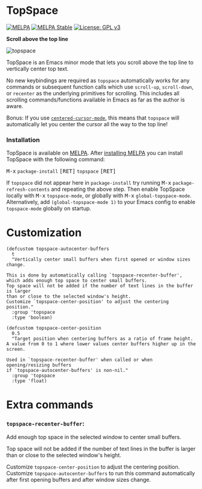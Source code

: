 # TopSpace

[![MELPA](http://melpa.org/packages/topspace-badge.svg)](http://melpa.org/#/topspace)
[![MELPA Stable](http://stable.melpa.org/packages/topspace-badge.svg)](http://stable.melpa.org/#/topspace)
[![License: GPL v3](https://img.shields.io/badge/License-GPLv3-blue.svg)](https://www.gnu.org/licenses/gpl-3.0)

**Scroll above the top line**

![topspace](https://user-images.githubusercontent.com/12535207/154770200-0b3edcd8-8036-40c7-910f-d5b3a1c3b4df.gif)

TopSpace is an Emacs minor mode that lets you scroll above the top line to vertically center top text.

No new keybindings are required as `topspace` automatically works for any
commands or subsequent function calls which use `scroll-up`, `scroll-down`,
or `recenter` as the underlying primitives for scrolling. This includes all
scrolling commands/functions available in Emacs as far as the author is aware.

Bonus: If you use [`centered-cursor-mode`][1], this means that `topspace` will automatically let you center the cursor all the way to the top line!

### Installation

TopSpace is available on [MELPA](http://melpa.org).
After [installing MELPA](https://melpa.org/#/getting-started) you can install TopSpace with the following command:

<kbd>M-x</kbd> `package-install` <kbd>[RET]</kbd> `topspace` <kbd>[RET]</kbd>

If `topspace` did not appear here in `package-install` try running <kbd>M-x</kbd> `package-refresh-contents` and repeating the above step. Then enable TopSpace locally with <kbd>M-x</kbd> `topspace-mode`, or globally with <kbd>M-x</kbd> `global-topspace-mode`.
Alternatively, add `(global-topspace-mode 1)` to your Emacs config to enable `topspace-mode` globally on startup.

# Customization

```
(defcustom topspace-autocenter-buffers
  t
  "Vertically center small buffers when first opened or window sizes change.

This is done by automatically calling `topspace-recenter-buffer',
which adds enough top space to center small buffers.
Top space will not be added if the number of text lines in the buffer is larger
than or close to the selected window's height.
Customize `topspace-center-position' to adjust the centering position."
  :group 'topspace
  :type 'boolean)

(defcustom topspace-center-position
  0.5
  "Target position when centering buffers as a ratio of frame height.
A value from 0 to 1 where lower values center buffers higher up in the screen.

Used in `topspace-recenter-buffer' when called or when opening/resizing buffers
if `topspace-autocenter-buffers' is non-nil."
  :group 'topspace
  :type 'float)
```

# Extra commands

### `topspace-recenter-buffer`:

Add enough top space in the selected window to center small buffers.

Top space will not be added if the number of text lines in the buffer is larger
than or close to the selected window's height.

Customize `topspace-center-position` to adjust the centering position.
Customize `topspace-autocenter-buffers` to run this command automatically
after first opening buffers and after window sizes change.


  [1]: https://github.com/andre-r/centered-cursor-mode.el
